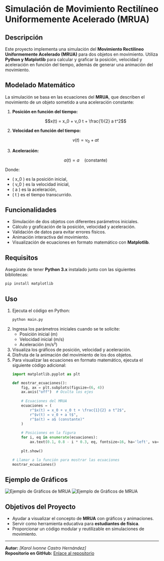 # Simulación de Movimiento Rectilíneo Uniformemente Acelerado (MRUA)

## Descripción
Este proyecto implementa una simulación del **Movimiento Rectilíneo Uniformemente Acelerado (MRUA)** para dos objetos en movimiento. Utiliza **Python y Matplotlib** para calcular y graficar la posición, velocidad y aceleración en función del tiempo, además de generar una animación del movimiento.

## Modelado Matemático
La simulación se basa en las ecuaciones del **MRUA**, que describen el movimiento de un objeto sometido a una aceleración constante:

1. **Posición en función del tiempo:**
   
   $$x(t) = x_0 + v_0 t + \frac{1}{2} a t^2$$

2. **Velocidad en función del tiempo:**
   
   $$v(t) = v_0 + a t$$

3. **Aceleración:**
   
   $$a(t) = a \quad \text{(constante)}$$

Donde:
- \( x_0 \) es la posición inicial,
- \( v_0 \) es la velocidad inicial,
- \( a \) es la aceleración,
- \( t \) es el tiempo transcurrido.

## Funcionalidades
- Simulación de dos objetos con diferentes parámetros iniciales.
- Cálculo y graficación de la posición, velocidad y aceleración.
- Validación de datos para evitar errores físicos.
- Animación interactiva del movimiento.
- Visualización de ecuaciones en formato matemático con **Matplotlib**.

## Requisitos
Asegúrate de tener **Python 3.x** instalado junto con las siguientes bibliotecas:
```bash
pip install matplotlib
```

## Uso
1. Ejecuta el código en Python:
   ```bash
   python main.py
   ```
2. Ingresa los parámetros iniciales cuando se te solicite:
   - Posición inicial (m)
   - Velocidad inicial (m/s)
   - Aceleración (m/s²)
3. Visualiza los gráficos de posición, velocidad y aceleración.
4. Disfruta de la animación del movimiento de los dos objetos.
5. Para visualizar las ecuaciones en formato matemático, ejecuta el siguiente código adicional:
   ```python
   import matplotlib.pyplot as plt
   
   def mostrar_ecuaciones():
       fig, ax = plt.subplots(figsize=(6, 4))
       ax.axis("off")  # Oculta los ejes
       
       # Ecuaciones del MRUA
       ecuaciones = (
           r"$x(t) = x_0 + v_0 t + \frac{1}{2} a t^2$",
           r"$v(t) = v_0 + a t$",
           r"$a(t) = a$ (constante)"
       )
       
       # Posiciones en la figura
       for i, eq in enumerate(ecuaciones):
           ax.text(0.1, 0.8 - i * 0.3, eq, fontsize=16, ha='left', va='center')
       
       plt.show()
   
   # Llamar a la función para mostrar las ecuaciones
   mostrar_ecuaciones()
   ```

## Ejemplo de Gráficos
![Ejemplo de Gráficos de MRUA](https://www.fisicalab.com/sites/all/files/contenidos/intromov/grafica_x-t_mrua.png)
![Ejemplo de Gráficos de MRUA](https://www.fisicalab.com/sites/all/files/contenidos/intromov/grafica_v-t_mrua.png)

## Objetivos del Proyecto
- Ayudar a visualizar el concepto de **MRUA** con gráficos y animaciones.
- Servir como herramienta educativa para **estudiantes de física**.
- Proporcionar un código modular y reutilizable en simulaciones de movimiento.

---
**Autor:** _[Karol Ivonne Castro Hernández]_  
**Repositorio en GitHub:** [Enlace al repositorio](https://github.com/tu_usuario/tu_repositorio)

